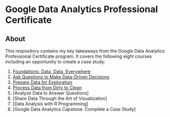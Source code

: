 # Google Data Analytics Professional Certificate

## About
This respository contains my key takeaways from the Google Data Analytics Professional Certificate program. It covers the following eight courses including an opportunity to create a case study:

1. [Foundations: Data, Data, Everywhere](https://github.com/Rasihha/Google-Data-Analytics-Professional-Certificate/blob/1b23ee2a056586c9ad006e7d646b46889ffcec66/1.%20Foundations%3A%20Data%2C%20Data%2C%20Everywhere)
2. [Ask Questions to Make Data-Driven Decisions](https://github.com/Rasihha/Google-Data-Analytics-Professional-Certificate/blob/a837dd8f7ff38e3e787cdba6b131ce2896747a8d/2.%20Ask%20Questions%20to%20Make%20Data-Driven%20Decisions)
3. [Prepare Data for Exploration](https://github.com/Rasihha/Google-Data-Analytics-Professional-Certificate/blob/146c6b561ea1b28357a51c6f6e644a85a8963dea/3.%20Prepare%20Data%20for%20Exploration)
4. [Process Data from Dirty to Clean](https://github.com/Rasihha/Google-Data-Analytics-Professional-Certificate/blob/a243b59752df4467f1083e380a1f0d1798d5f4ed/4.%20Process%20Data%20from%20Dirty%20to%20Clean)
5. [Analyze Data to Answer Questions]
6. [Share Data Through the Art of Visualization]
7. [Data Analysis with R Programming]
8. [Google Data Analytics Capstone: Complete a Case Study]
